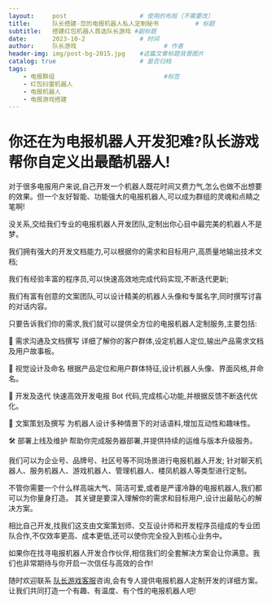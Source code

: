 ```yaml
---
layout:     post   				    # 使用的布局（不需要改）
title:      队长搭建-您的电报机器人私人定制秘书 			# 标题 
subtitle:   搭建红包机器人首选队长游戏 #副标题
date:       2023-10-2				# 时间
author:     队长游戏 						# 作者
header-img: img/post-bg-2015.jpg 	#这篇文章标题背景图片
catalog: true 						# 是否归档
tags:
    - 电报群组								#标签
    - 红包扫雷机器人
    - 电报机器人
    - 电报游戏搭建
---
```

# 你还在为电报机器人开发犯难?队长游戏帮你自定义出最酷机器人!
对于很多电报用户来说,自己开发一个机器人既花时间又费力气,怎么也做不出想要的效果。但一个友好智能、功能强大的电报机器人,可以成为群组的灵魂和点睛之笔啊!

没关系,交给我们专业的电报机器人开发团队,定制出你心目中最完美的机器人不是梦。

我们拥有强大的开发文档能力,可以根据你的需求和目标用户,高质量地输出技术文档;

我们有经验丰富的程序员,可以快速高效地完成代码实现,不断迭代更新;

我们有富有创意的文案团队,可以设计精美的机器人头像和专属名字,同时撰写讨喜的对话内容。

只要告诉我们你的需求,我们就可以提供全方位的电报机器人定制服务,主要包括:

📝 需求沟通及文档撰写
详细了解你的客户群体,设定机器人定位,输出产品需求文档及用户故事板。

🎨 视觉设计及命名 
根据产品定位和用户群体特征,设计机器人头像、界面风格,并命名。

🤖  开发及迭代 
快速高效开发电报 Bot 代码,完成核心功能,并根据反馈不断迭代优化。

📢 文案策划及撰写 
为机器人设计多种情景下的对话语料,增加互动性和趣味性。

🛠️ 部署上线及维护 
帮助你完成服务器部署,并提供持续的运维与版本升级服务。

我们可以为企业号、品牌号、社区号等不同场景进行电报机器人开发;
针对聊天机器人、服务机器人、游戏机器人、管理机器人、楼凤机器人等类型进行定制。

不管你需要一个什么样高端大气、简洁可爱,或者是严谨冷静的电报机器人,我们都可以为你量身打造。
其关键是要深入理解你的需求和目标用户,设计出最贴心的解决方案。

相比自己开发,找我们这支由文案策划师、交互设计师和开发程序员组成的专业团队合作,不仅效率更高、成本更低,还可以使你完全投入到核心业务中。

如果你在找寻电报机器人开发合作伙伴,相信我们的全套解决方案会让你满意。我们也非常期待与你开启一次信任与高效的合作!

随时欢迎联系 [队长游戏客服](https://t.me/duizhangdajian  "队长游戏官方客服")咨询,会有专人提供电报机器人定制开发的详细方案。让我们共同打造一个有趣、有温度、有个性的电报机器人吧!
